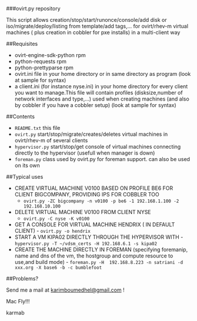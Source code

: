 ###ovirt.py repository

This script allows creation/stop/start/runonce/console/add disk or iso/migrate/deploy/listing from template/add tags,... for ovirt/rhev-m virtual machines ( plus creation in cobbler for pxe installs) in a multi-client way

##Requisites

- ovirt-engine-sdk-python rpm
- python-requests rpm 
- python-prettyparse rpm
- ovirt.ini file in your home directory or in same directory as program (look at sample for syntax)
- a client.ini (for instance nyse.ini) in your home directory for every client you want to manage.This file will contain profiles (disksize,number of network interfaces and type,...) used when creating machines (and also by cobbler if you have a cobbler setup) (look at sample for syntax)

##Contents

-    `README.txt` this file
-    `ovirt.py`  start/stop/migrate/creates/deletes virtual machines in ovirt/rhev-m of several clients
-    `hypervisor.py` start/stop/get console of virtual machines connecting directly to the hypervisor (usefull when manager is down) 
-    `foreman.py`  class used by ovirt.py for foreman support. can also be used on its own

##Typical uses
     
- CREATE VIRTUAL MACHINE V0100 BASED ON PROFILE BE6 FOR CLIENT BIGCOMPANY, PROVIDING IPS FOR COBBLER TOO
    - `ovirt.py -ZC bigcompany -n v0100 -p be6 -1 192.168.1.100 -2 192.168.10.100`
-   DELETE VIRTUAL MACHINE V0100 FROM CLIENT NYSE
    -   `ovirt.py -C nyse -K v0100`
-    GET A CONSOLE FOR VIRTUAL MACHINE HENDRIX ( IN DEFAULT CLIENT)
    -    `ovirt.py -o hendrix`
-    START A VM KIPA02 DIRECTLY THROUGH THE HYPERVISOR WITH 
    -    `hypervisor.py -T ~/vdsm_certs -H 192.168.6.1 -s kipa02`
-    CREATE THE MACHINE DIRECTLY IN FOREMAN (specifying foremanip, name and dns of the vm, the hostgroup and compute resource to use,and build mode)
    -    `foreman.py -H  192.168.8.223 -n satriani -d xxx.org -X base6 -b -c bumblefoot`

##Problems?

Send me a mail at [karimboumedhel@gmail.com](mailto:karimboumedhel@gmail.com) !

Mac Fly!!!

karmab
